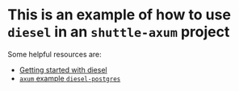 # This is an example of how to use `diesel` in an `shuttle-axum` project

Some helpful resources are:

- [Getting started with diesel](https://diesel.rs/guides/getting-started.html)
- [`axum` example `diesel-postgres`](https://github.com/tokio-rs/axum/blob/main/examples/diesel-postgres/src/main.rs)
